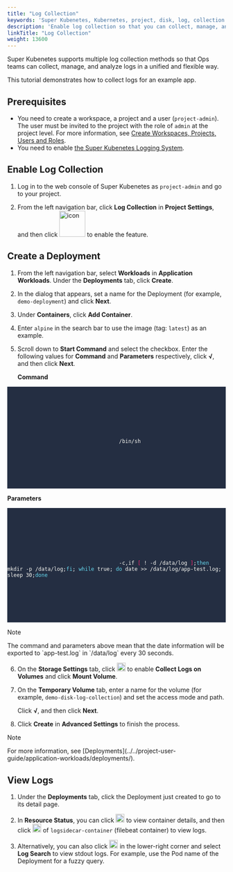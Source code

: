 ```yaml
---
title: "Log Collection"
keywords: 'Super Kubenetes, Kubernetes, project, disk, log, collection'
description: 'Enable log collection so that you can collect, manage, and analyze logs in a unified way.'
linkTitle: "Log Collection"
weight: 13600
---
```


Super Kubenetes supports multiple log collection methods so that Ops teams can collect, manage, and analyze logs in a unified and flexible way.

This tutorial demonstrates how to collect logs for an example app.

## Prerequisites

- You need to create a workspace, a project and a user (`project-admin`). The user must be invited to the project with the role of `admin` at the project level. For more information, see [Create Workspaces, Projects, Users and Roles](../../quick-start/create-workspace-and-project/).
- You need to enable [the Super Kubenetes Logging System](../../pluggable-components/logging/).

## Enable Log Collection

1. Log in to the web console of Super Kubenetes as `project-admin` and go to your project.

2. From the left navigation bar, click **Log Collection** in **Project Settings**, and then click <img src="/dist/assets/docs/v3.3/project-administration/disk-log-collection/log-toggle-switch.png" width="60" alt="icon" /> to enable the feature.

## Create a Deployment

1. From the left navigation bar, select **Workloads** in **Application Workloads**. Under the **Deployments** tab,  click **Create**.

2. In the dialog that appears, set a name for the Deployment (for example, `demo-deployment`) and click **Next**.

3. Under **Containers**, click **Add Container**.

4. Enter `alpine` in the search bar to use the image (tag: `latest`) as an example.

5. Scroll down to **Start Command** and select the checkbox. Enter the following values for **Command** and **Parameters** respectively, click **√**, and then click **Next**.

   **Command**

  <article className="highlight">
      <pre style="color: rgb(248, 248, 242); background: rgb(36, 46, 66); tab-size: 4;">
         <div className="copy-code-button" title="Copy Code"></div>
         <div className="code-over-div">
            <code>
               <p>
									/bin/sh
               </p>
            </code>
         </div>
      </pre>
   </article>

   **Parameters**

   <article className="highlight">
      <pre style="color: rgb(248, 248, 242); background: rgb(36, 46, 66); tab-size: 4;">
         <div className="copy-code-button" title="Copy Code"></div>
         <div className="code-over-div">
            <code>
               <p>
									<span>-</span>c,if <span style="color:#f92672">[</span> ! -d /data/log <span style="color:#f92672">]</span>;<span style="color:#66d9ef">then</span> mkdir -p /data/log;<span style="color:#66d9ef">fi</span>; <span style="color:#66d9ef">while</span> true; <span style="color:#66d9ef">do</span> date &gt;&gt; /data/log/app-test.log; sleep 30;<span style="color:#66d9ef">done</span>
               </p>
            </code>
         </div>
      </pre>
   </article>

  <div className="notices note">
    <p>Note</p>
    <div>
      The command and parameters above mean that the date information will be exported to `app-test.log` in `/data/log` every 30 seconds.
    </div>
  </div>


6. On the **Storage Settings** tab, click <img src="/dist/assets/docs/v3.3/project-administration/disk-log-collection/toggle-switch.png" width="20" alt="icon" /> to enable **Collect Logs on Volumes** and click **Mount Volume**.

7. On the **Temporary Volume** tab, enter a name for the volume (for example, `demo-disk-log-collection`) and set the access mode and path.

   Click **√**, and then click **Next**.

8. Click **Create** in **Advanced Settings** to finish the process.

  <div className="notices note">
    <p>Note</p>
    <div>
      For more information, see [Deployments](../../project-user-guide/application-workloads/deployments/).
    </div>
  </div>


## View Logs

1. Under the **Deployments** tab, click the Deployment just created to go to its detail page.

2. In **Resource Status**, you can click <img src="/dist/assets/docs/v3.3/project-administration/disk-log-collection/arrow.png" width="20" alt="icon" /> to view container details, and then click <img src="/dist/assets/docs/v3.3/project-administration/disk-log-collection/log-icon.png" width="20" alt="icon" /> of `logsidecar-container` (filebeat container) to view logs.

3. Alternatively, you can also click <img src="/dist/assets/docs/v3.3/project-administration/disk-log-collection/toolbox.png" width="20" alt="icon" />  in the lower-right corner and select **Log Search** to view stdout logs. For example, use the Pod name of the Deployment for a fuzzy query.

